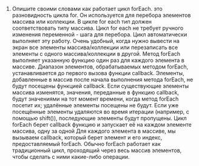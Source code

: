1. Опишите своими словами как работает цикл forEach.
это разновидность цикла for. Он используется для перебора элементов массива или коллекции. В цикле for each тип должен соответствовать типу массива.
Цикл for each не требует ручного изменения переменной - шага для перебора. Цикл автоматически выполняет эту работу.
Очень удобный, когда нужно вывести на экран все элементы массива/коллекции или перезаписать все элементы с одного массива/коллекции в другой.
Метод forEach выполняет указанную функцию один раз для каждого элемента в массиве.
Диапазон элементов, обрабатываемых методом forEach, устанавливается до первого вызова функции callback. Элементы, добавленные в массив после начала выполнения метода forEach, не будут посещены функцией callback. Если существующие элементы массива изменятся, значения, переданные в функцию callback, будут значениями на тот момент времени, когда метод forEach посетит их; удалённые элементы посещены не будут. Если уже посещённые элементы удаляются во время итерации (например, с помощью shift()), последующие элементы будут пропущены.
Цикл forEach берет callback функцию и запускает её на каждом элементе массива, одну за одной
Для каждого элемента в массиве, мы вызываем callback, который берет элемент и его индекс, предоставляемый forEach.
Обычно forEach работает как традиционный цикл, проходящий через весь массив элементов, чтобы сделать с ними какие-либо операции.